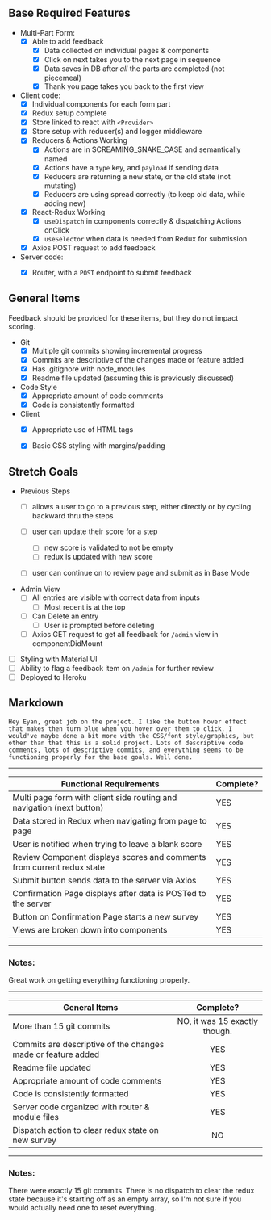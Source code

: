 ## Base Required Features 

- Multi-Part Form:  
  - [x] Able to add feedback
    - [x] Data collected on individual pages & components
    - [x] Click on next takes you to the next page in sequence
    - [x] Data saves in DB after *all* the parts are completed (not piecemeal)
    - [x] Thank you page takes you back to the first view

- Client code:
  - [x]  Individual components for each form part
  - [x]  Redux setup complete
    - [x] Store linked to react with `<Provider>`
    - [x] Store setup with reducer(s) and logger middleware 
  - [x] Reducers & Actions Working
    - [x] Actions are in SCREAMING_SNAKE_CASE and semantically named
    - [x] Actions have a `type` key, and `payload` if sending data
    - [x] Reducers are returning a new state, or the old state (not mutating)
    - [x] Reducers are using spread correctly (to keep old data, while adding new)
  - [x] React-Redux Working
    - [x] `useDispatch` in components correctly & dispatching Actions onClick
    - [x] `useSelector` when data is needed from Redux for submission
  - [x] Axios POST request to add feedback

- Server code:   
  - [x] Router, with a `POST` endpoint to submit feedback


## General Items
Feedback should be provided for these items, but they do not impact scoring.

- Git 
  - [x] Multiple git commits showing incremental progress
  - [x] Commits are descriptive of the changes made or feature added 
  - [x] Has .gitignore with node_modules
  - [x] Readme file updated (assuming this is previously discussed)
- Code Style 
  - [x] Appropriate amount of code comments
  - [x] Code is consistently formatted
- Client
  - [x] Appropriate use of HTML tags
  - [x] Basic CSS styling with margins/padding


## Stretch Goals

- Previous Steps
  - [ ] allows a user to go to a previous step, either directly or by cycling backward thru the steps
  - [ ] user can update their score for a step
    - [ ] new score is validated to not be empty
    - [ ] redux is updated with new score
  - [ ] user can continue on to review page and submit as in Base Mode


- Admin View
  - [ ] All entries are visible with correct data from inputs
    - [ ] Most recent is at the top
  - [ ] Can Delete an entry
    - [ ] User is prompted before deleting
  - [ ] Axios GET request to get all feedback for `/admin` view in componentDidMount

- [ ] Styling with Material UI
- [ ] Ability to flag a feedback item on `/admin` for further review
- [ ] Deployed to Heroku

## Markdown

```
Hey Eyan, great job on the project. I like the button hover effect that makes then turn blue when you hover over them to click. I would've maybe done a bit more with the CSS/font style/graphics, but other than that this is a solid project. Lots of descriptive code comments, lots of descriptive commits, and everything seems to be functioning properly for the base goals. Well done. 

```
---
| Functional Requirements | Complete? |
| --- | --- |
| Multi page form with client side routing and navigation (next button) | YES |
| Data stored in Redux when navigating from page to page | YES |
| User is notified when trying to leave a blank score | YES |
| Review Component displays scores and comments from current redux state | YES |
| Submit button sends data to the server via Axios | YES |
| Confirmation Page displays after data is POSTed to the server | YES |
| Button on Confirmation Page starts a new survey | YES |
| Views are broken down into components | YES |

---
### Notes:

Great work on getting everything functioning properly. 

---
| General Items | Complete? |
| --- | :---: |
| More than 15 git commits | NO, it was 15 exactly though. |
| Commits are descriptive of the changes made or feature added | YES |
| Readme file updated | YES |
| Appropriate amount of code comments | YES |
| Code is consistently formatted | YES |
| Server code organized with router & module files | YES |
| Dispatch action to clear redux state on new survey | NO |

---
### Notes:

There were exactly 15 git commits. There is no dispatch to clear the redux state because it's starting off as an empty array, so I'm not sure if you would actually need one to reset everything. 

```

